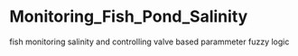 # Monitoring_Fish_Pond_Salinity
fish monitoring salinity and controlling valve based parammeter fuzzy logic
